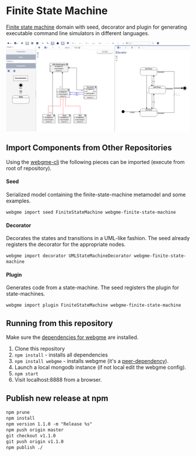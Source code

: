 # Finite State Machine
[Finite state machine](https://en.wikipedia.org/wiki/Finite-state_machine) domain with seed, decorator and plugin for generating executable command line simulators in different languages.

![Finite-state-machine](img/example.png "Metamodel and a simple elevator")

## Import Components from Other Repositories
Using the [webgme-cli](https://github.com/webgme/webgme-cli) the following pieces can be imported (execute from root of repository).

#### Seed
Serialized model containing the finite-state-machine metamodel and some examples.
```
webgme import seed FiniteStateMachine webgme-finite-state-machine
```
#### Decorator
Decorates the states and transitions in a UML-like fashion. The seed already registers the decorator for the appropriate nodes.
```
webgme import decorator UMLStateMachineDecorator webgme-finite-state-machine
```
#### Plugin
Generates code from a state-machine. The seed registers the plugin for state-machines.
```
webgme import plugin FiniteStateMachine webgme-finite-state-machine
```

## Running from this repository
Make sure the [dependencies for webgme](https://github.com/webgme/webgme/blob/master/README.md#dependencies) are installed.
 1. Clone this repository
 2. `npm install` - installs all dependencies
 3. `npm install webgme` - installs webgme (it's a [peer-dependency](https://nodejs.org/en/blog/npm/peer-dependencies/)).
 4. Launch a local mongodb instance (if not local edit the webgme config).
 5. `npm start`
 6. Visit localhost:8888 from a browser.
 
 ## Publish new release at npm
 ```
 npm prune
 npm install
 npm version 1.1.0 -m "Release %s"
 npm push origin master
 git checkout v1.1.0
 git push origin v1.1.0
 npm publish ./
 ```
